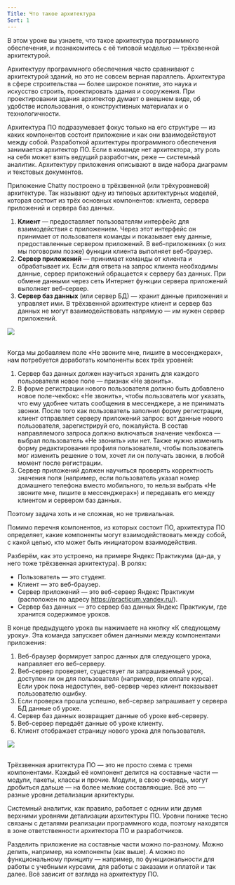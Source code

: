 ```yaml
---
Title: Что такое архитектура
Sort: 1
---
```


В этом уроке вы узнаете, что такое архитектура программного обеспечения, и познакомитесь с её типовой моделью — трёхзвенной архитектурой.

Архитектуру программного обеспечения часто сравнивают с архитектурой зданий, но это не совсем верная параллель. Архитектура в сфере строительства — более широкое понятие, это наука и искусство строить, проектировать здания и сооружения. При проектировании здания архитектор думает о внешнем виде, об удобстве использования, о конструктивных материалах и о технологичности.

Архитектура ПО подразумевает фокус только на его структуре — из каких компонентов состоит приложение и как они взаимодействуют между собой. Разработкой архитектуры программного обеспечения занимается архитектор ПО. Если в команде нет архитектора, эту роль на себя может взять ведущий разработчик, реже — системный аналитик. Архитектуру приложения описывают в виде набора диаграмм и текстовых документов.

Приложение Chatty построено в трёхзвенной (или трёхуровневой) архитектуре. Так называют одну из типовых архитектурных моделей, которая состоит из трёх основных компонентов: клиента, сервера приложений и сервера баз данных.
1. **Клиент** — предоставляет пользователям интерфейс для взаимодействия с приложением. Через этот интерфейс он принимает от пользователя команды и показывает ему данные, предоставленные сервером приложений. В веб-приложениях (о них мы поговорим позже) функции клиента выполняет веб-браузер.
1. **Сервер приложений** — принимает команды от клиента и обрабатывает их. Если для ответа на запрос клиента необходимы данные, сервер приложений обращается к серверу баз данных. При обмене данными через сеть Интернет функции сервера приложений выполняет веб-сервер.
1. **Сервер баз данных** (или сервер БД) — хранит данные приложения и управляет ими.
В трёхзвенной архитектуре клиент и сервер баз данных не могут взаимодействовать напрямую — им нужен сервер приложений.

<img src="%base_url%/images/S1-T6-T7-02_1656968281.png"/>
<br><br>

Когда мы добавляем поле «Не звоните мне, пишите в мессенджерах», нам потребуется доработать компоненты всех трёх уровней:
1. Сервер баз данных должен научиться хранить для каждого пользователя новое поле — признак «Не звонить».
1. В форме регистрации нового пользователя должно быть добавлено новое поле-чекбокс «Не звонить», чтобы пользователь мог указать, что ему удобнее читать сообщения в мессенджере, а не принимать звонки. После того как пользователь заполнил форму регистрации, клиент отправляет серверу приложений запрос: вот данные нового пользователя, зарегистрируй его, пожалуйста. В состав направляемого запроса должно включаться значение чекбокса — выбрал пользователь «Не звонить» или нет. Также нужно изменить форму редактирования профиля пользователя, чтобы пользователь мог изменить решение о том, хочет ли он получать звонки, в любой момент после регистрации.
1. Сервер приложений должен научиться проверять корректность значения поля (например, если пользователь указал номер домашнего телефона вместо мобильного, то нельзя выбрать «Не звоните мне, пишите в мессенджерах») и передавать его между клиентом и сервером баз данных.

Поэтому задача хоть и не сложная, но не тривиальная.

Помимо перечня компонентов, из которых состоит ПО, архитектура ПО определяет, какие компоненты могут взаимодействовать между собой, с какой целью, кто может быть инициатором взаимодействия.

Разберём, как это устроено, на примере Яндекс Практикума (да-да, у него тоже трёхзвенная архитектура). В ролях:
- Пользователь — это студент.
- Клиент — это веб-браузер.
- Сервер приложений — это веб-сервер Яндекс Практикум (расположен по адресу https://practicum.yandex.ru/).
- Сервер баз данных — это сервер баз данных Яндекс Практикум, где хранится содержимое уроков.

В конце предыдущего урока вы нажимаете на кнопку «К следующему уроку». Эта команда запускает обмен данными между компонентами приложения:
1. Веб-браузер формирует запрос данных для следующего урока, направляет его веб-серверу.
1. Веб-сервер проверяет, существует ли запрашиваемый урок, доступен ли он для пользователя (например, при оплате курса). Если урок пока недоступен, веб-сервер через клиент показывает пользователю ошибку.
1. Если проверка прошла успешно, веб-сервер запрашивает у сервера БД данные об уроке.
1. Сервер баз данных возвращает данные об уроке веб-серверу.
1. Веб-сервер передаёт данные об уроке клиенту.
1. Клиент отображает страницу нового урока для пользователя.

<img src="%base_url%/images/S1-T6-T7-03_1656968324.png"/>
<br><br>

Трёхзвенная архитектура ПО — это не просто схема с тремя компонентами. Каждый её компонент делится на составные части — модули, пакеты, классы и прочие. Модули, в свою очередь, могут дробиться дальше — на более мелкие составляющие. Всё это — разные уровни детализации архитектуры.

Системный аналитик, как правило, работает с одним или двумя верхними уровнями детализации архитектуры ПО. Уровни пониже тесно связаны с деталями реализации программного кода, поэтому находятся в зоне ответственности архитектора ПО и разработчиков.

Разделить приложение на составные части можно по-разному. Можно делить, например, на компоненты (как выше). А можно по функциональному принципу — например, по функциональности для работы с учебными курсами, для работы с заказами и оплатой и так далее. Всё зависит от взгляда на архитектуру ПО.

